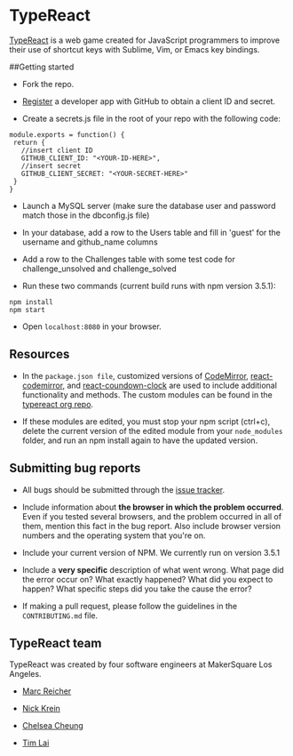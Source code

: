 # TypeReact

[TypeReact](www.typereact.com) is a web game created for JavaScript programmers to improve their use of shortcut keys with Sublime, Vim, or Emacs key bindings.

##Getting started
* Fork the repo.

* [Register](https://github.com/settings/applications/new) a developer app with GitHub to obtain a client ID and secret.

* Create a secrets.js file in the root of your repo with the following code:
```
module.exports = function() {
 return {
   //insert client ID
   GITHUB_CLIENT_ID: "<YOUR-ID-HERE>",
   //insert secret
   GITHUB_CLIENT_SECRET: "<YOUR-SECRET-HERE>"
 }
}
```
* Launch a MySQL server (make sure the database user and password match those in the dbconfig.js file)

* In your database, add a row to the Users table and fill in 'guest' for the username and github_name columns

* Add a row to the Challenges table with some test code for challenge_unsolved and challenge_solved

* Run these two commands (current build runs with npm version 3.5.1):
```
npm install
npm start
```
* Open ```localhost:8080``` in your browser.

## Resources
* In the ```package.json file```, customized versions of [CodeMirror](https://github.com/codemirror/codemirror), [react-codemirror](https://github.com/JedWatson/react-codemirror), and [react-coundown-clock](https://github.com/pughpugh/react-countdown-clock) are used to include additional functionality and methods. The custom modules can be found in the [typereact org repo](https://github.com/typereact).

* If these modules are edited, you must stop your npm script (ctrl+c), delete the current version of the edited module from your ```node_modules``` folder, and run an npm install again to have the updated version.

## Submitting bug reports

* All bugs should be submitted through the [issue tracker](https://github.com/typereact/typereact/issues).

* Include information about **the browser in which the problem occurred**. Even
  if you tested several browsers, and the problem occurred in all of them,
  mention this fact in the bug report. Also include browser version numbers and
  the operating system that you're on.

* Include your current version of NPM. We currently run on version 3.5.1

* Include a **very specific** description of what went wrong. What page did the error occur on? What exactly happened? What did you expect to happen? What specific steps did you take the cause the error? 

* If making a pull request, please follow the guidelines in the ```CONTRIBUTING.md``` file.

## TypeReact team
TypeReact was created by four software engineers at MakerSquare Los Angeles.
* [Marc Reicher](https://github.com/marcreicher)

* [Nick Krein](https://github.com/nkreinmusic)

* [Chelsea Cheung](https://github.com/chelseatcheung)

* [Tim Lai](https://github.com/tim-lai)
